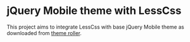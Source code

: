 jQuery Mobile theme with LessCss
================================

This project aims to integrate LessCss with base jQuery Mobile theme as downloaded from [theme roller](http://jquerymobile.com/themeroller/ "jQuery Mobile theme rolller").
